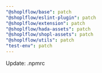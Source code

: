 ```yaml
---
"@shoplflow/base": patch
"@shoplflow/eslint-plugin": patch
"@shoplflow/extension": patch
"@shoplflow/hada-assets": patch
"@shoplflow/shopl-assets": patch
"@shoplflow/utils": patch
"test-env": patch
---
```


Update: .npmrc
